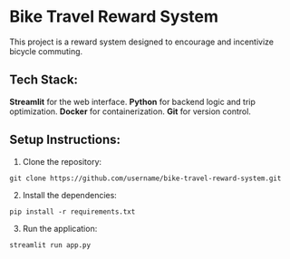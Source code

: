 # Bike Travel Reward System
This project is a reward system designed to encourage and incentivize bicycle commuting. 
## Tech Stack:
**Streamlit** for the web interface.
**Python** for backend logic and trip optimization.
**Docker** for containerization.
**Git** for version control.
## Setup Instructions:
1. Clone the repository:
 ```
git clone https://github.com/username/bike-travel-reward-system.git
 ```
2. Install the dependencies:
 ```
pip install -r requirements.txt
 ```
3. Run the application:
 ```
streamlit run app.py
 ```
